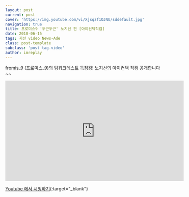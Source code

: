 ```yaml
---
layout: post
current: post
cover: 'https://img.youtube.com/vi/Xjsqzf1OJNU/sddefault.jpg'
navigation: true
title: 프로미스9 '두근두근' 노지선 편 [아이컨택직캠]
date: 2018-06-15
tags: 지선 video News-Ade
class: post-template
subclass: 'post tag-video'
author: imreplay
---
```


fromis_9 (프로미스_9)의 팀워크테스트 득점왕! 
노지선의 아이컨택 직캠 공개합니다~~

<iframe width="560" height="315" src="https://www.youtube.com/embed/Xjsqzf1OJNU?rel=0" frameborder="0" allow="autoplay; encrypted-media" allowfullscreen></iframe>


[Youtube 에서 시청하기](https://www.youtube.com/watch?v=Xjsqzf1OJNU){:target="_blank"}
